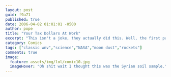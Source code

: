 ```yaml
---
layout: post
guid: f9a71
published: true
date: 2006-04-02 01:01:01 -0500
author: pope
title: "Your Tax Dollars At Work"
excerpt: "This isn't a joke, they actually did this. Well, the first part at least. In 2009 NASA crashed a rocket into the Moon in order to kick up dust and look for water. We felt that this was a perfectly legitimate strategy and honestly think it has much wider application."
category: Comics
tags: ["classic wnv","science","NASA","moon dust","rockets"]
comments: true 
image:
  feature: assets/img/lol/comic10.jpg
  imageHover: "Oh shit wait I thought this was the Syrian soil sample."
---
```


